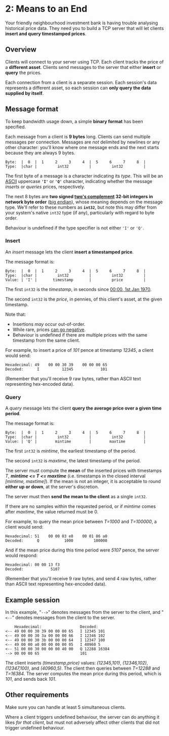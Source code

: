 # 2: Means to an End

Your friendly neighbourhood investment bank is having trouble analysing historical price data. They need you to build a TCP server that will let clients **insert and query timestamped prices**.

## Overview

Clients will connect to your server using TCP. Each client tracks the price of a **different asset**. Clients send messages to the server that either **insert** or **query** the prices.

Each connection from a client is a separate session. Each session's data represents a different asset, so each session can **only query the data supplied by itself**.

## Message format

To keep bandwidth usage down, a simple **binary format** has been specified.

Each message from a client is **9 bytes** long. Clients can send multiple messages per connection. Messages are _not_ delimited by newlines or any other character: you'll know where one message ends and the next starts because they are always 9 bytes.

```
Byte:  |  0  |  1     2     3     4  |  5     6     7     8  |
Type:  |char |         int32         |         int32         |
```

The first byte of a message is a character indicating its _type_. This will be an [ASCII](https://en.wikipedia.org/wiki/ASCII) uppercase **`'I'`** or **`'Q'`** character, indicating whether the message _inserts_ or _queries_ prices, respectively.

The next 8 bytes are **two signed [two's complement](https://en.wikipedia.org/wiki/Two%27s_complement) 32-bit integers in network byte order** ([big endian](https://en.wikipedia.org/wiki/Endianness)), whose meaning depends on the message type. We'll refer to these numbers as **`int32`**, but note this may differ from your system's native `int32` type (if any), particularly with regard to byte order.

Behaviour is undefined if the type specifier is not either `'I'` or `'Q'`.

### Insert

An _insert_ message lets the client **insert a timestamped price**.

The message format is:

```
Byte:  |  0  |  1     2     3     4  |  5     6     7     8  |
Type:  |char |         int32         |         int32         |
Value: | 'I' |       timestamp       |         price         |
```

The first `int32` is the _timestamp_, in seconds since [00:00, 1st Jan 1970](https://en.wikipedia.org/wiki/Unix_time).

The second `int32` is the _price_, in pennies, of this client's asset, at the given timestamp.

Note that:

*   Insertions _may_ occur out-of-order.
*   While rare, prices [can go negative](https://www.bbc.co.uk/news/business-52350082).
*   Behaviour is undefined if there are multiple prices with the same timestamp from the same client.

For example, to insert a price of _101_ pence at timestamp _12345_, a client would send:

```
Hexadecimal: 49    00 00 30 39    00 00 00 65
Decoded:      I          12345            101
```

(Remember that you'll receive 9 raw bytes, rather than ASCII text representing hex-encoded data).

### Query

A _query_ message lets the client **query the average price over a given time period**.

The message format is:

```
Byte:  |  0  |  1     2     3     4  |  5     6     7     8  |
Type:  |char |         int32         |         int32         |
Value: | 'Q' |        mintime        |        maxtime        |
```

The first `int32` is _mintime_, the earliest timestamp of the period.

The second `int32` is _maxtime_, the latest timestamp of the period.

The server must compute the **mean** of the inserted prices with timestamps _T_, _**mintime <= T <= maxtime**_ (i.e. timestamps in the closed interval _\[mintime, maxtime\]_). If the mean is not an integer, it is acceptable to round **either up or down**, at the server's discretion.

The server must then **send the mean to the client** as a single `int32`.

If there are no samples within the requested period, or if _mintime_ comes after _maxtime_, the value returned must be 0.

For example, to query the mean price between _T=1000_ and _T=100000_, a client would send:

```
Hexadecimal: 51    00 00 03 e8    00 01 86 a0
Decoded:      Q           1000         100000
```

And if the mean price during this time period were _5107_ pence, the server would respond:

```
Hexadecimal: 00 00 13 f3
Decoded:            5107
```

(Remember that you'll receive 9 raw bytes, and send 4 raw bytes, rather than ASCII text representing hex-encoded data).

## Example session

In this example, "`-->`" denotes messages from the server to the client, and "`<--`" denotes messages from the client to the server.

```
    Hexadecimal:                 Decoded:
<-- 49 00 00 30 39 00 00 00 65   I 12345 101
<-- 49 00 00 30 3a 00 00 00 66   I 12346 102
<-- 49 00 00 30 3b 00 00 00 64   I 12347 100
<-- 49 00 00 a0 00 00 00 00 05   I 40960 5
<-- 51 00 00 30 00 00 00 40 00   Q 12288 16384
--> 00 00 00 65                  101
```

The client inserts _(timestamp,price)_ values: _(12345,101)_, _(12346,102)_, _(12347,100)_, and _(40960,5)_. The client then queries between _T=12288_ and _T=16384_. The server computes the mean price during this period, which is _101_, and sends back _101_.

## Other requirements

Make sure you can handle at least 5 simultaneous clients.

Where a client triggers undefined behaviour, the server can do anything it likes _for that client_, but must not adversely affect other clients that did not trigger undefined behaviour.